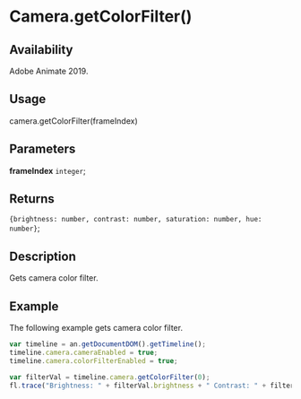 # Camera.getColorFilter()

## Availability

Adobe Animate 2019.

## Usage

camera.getColorFilter(frameIndex)

## Parameters

**frameIndex** `integer`;

## Returns

`{brightness: number, contrast: number, saturation: number, hue: number}`;

## Description

Gets camera color filter.

## Example

The following example gets camera color filter.

```javascript
var timeline = an.getDocumentDOM().getTimeline();
timeline.camera.cameraEnabled = true;
timeline.camera.colorFilterEnabled = true;

var filterVal = timeline.camera.getColorFilter(0);
fl.trace("Brightness: " + filterVal.brightness + " Contrast: " + filterVal.contrast + " Saturation: " + filterVal.saturation + " Hue: " + filterVal.hue);
```
